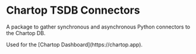<h1>Chartop TSDB Connectors</h1> 
<p>A package to gather synchronous and asynchronous Python connectors to the Chartop DB.</p>
<p>Used for the [Chartop Dashboard](https://chartop.app).</p>
